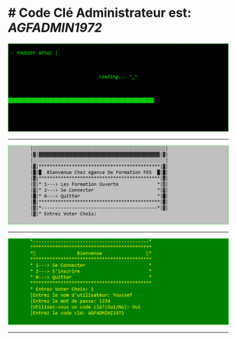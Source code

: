 ﻿# # Code Clé Administrateur est:    <i>AGFADMIN1972</i>

![alter text](screen/loading.PNG)
<hr>
<img src="screen/first%20interface.PNG" alt="first interface" title="first interface" />
<hr>
<img src="screen/login.PNG" alt="login admin and user" title="login admin and user" />
<hr>